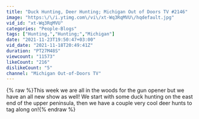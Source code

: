 ```yaml
---
title: "Duck Hunting, Deer Hunting; Michigan Out of Doors TV #2146"
image: "https:\/\/i.ytimg.com\/vi\/xt-Wq3RqMVU\/hqdefault.jpg"
vid_id: "xt-Wq3RqMVU"
categories: "People-Blogs"
tags: ["Hunting,","Hunting;","Michigan"]
date: "2021-11-23T19:50:47+03:00"
vid_date: "2021-11-18T20:49:41Z"
duration: "PT27M48S"
viewcount: "11573"
likeCount: "216"
dislikeCount: "5"
channel: "Michigan Out-of-Doors TV"
---
```

{% raw %}This week we are all in the woods for the gun opener but we have an all new show as well!  We start with some duck hunting on the east end of the upper peninsula, then we have a couple very cool deer hunts to tag along on!{% endraw %}
